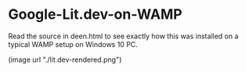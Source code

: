 # Google-Lit.dev-on-WAMP

Read the source in deen.html to see exactly how this was installed on a typical WAMP setup on Windows 10 PC.

(image url "./lit.dev-rendered.png")
